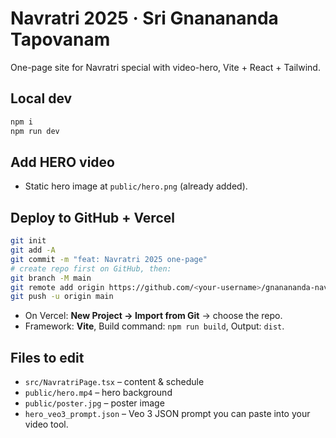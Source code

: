 # Navratri 2025 · Sri Gnanananda Tapovanam

One-page site for Navratri special with video-hero, Vite + React + Tailwind.

## Local dev
```bash
npm i
npm run dev
```

## Add HERO video
- Static hero image at `public/hero.png` (already added).


## Deploy to GitHub + Vercel
```bash
git init
git add -A
git commit -m "feat: Navratri 2025 one-page"
# create repo first on GitHub, then:
git branch -M main
git remote add origin https://github.com/<your-username>/gnanananda-navratri-2025.git
git push -u origin main
```
- On Vercel: **New Project → Import from Git** → choose the repo.
- Framework: **Vite**, Build command: `npm run build`, Output: `dist`.

## Files to edit
- `src/NavratriPage.tsx` – content & schedule
- `public/hero.mp4` – hero background
- `public/poster.jpg` – poster image
- `hero_veo3_prompt.json` – Veo 3 JSON prompt you can paste into your video tool.

